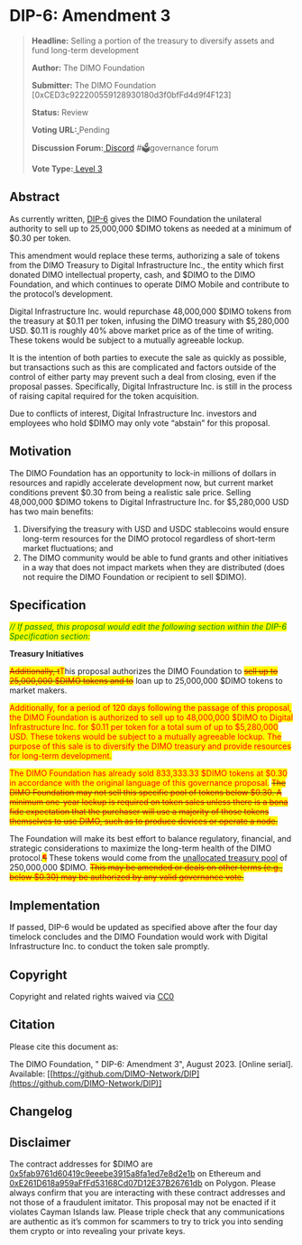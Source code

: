 # DIP-6: Amendment 3

> **Headline:** Selling a portion of the treasury to diversify assets and fund long-term development
>
> **Author:** The DIMO Foundation
>
> **Submitter:** The DIMO Foundation \[0xCED3c922200559128930180d3f0bfFd4d9f4F123]
>
> **Status:** Review
>
> **Voting URL:**[ ](https://snapshot.org/#/dimo.eth/proposal/0x74f67d2da46e74e190063932f7b6a27fdafc7fa368ee5a275335db3a9e666499)Pending
>
> **Discussion Forum:**[ Discord](https://chat.dimo.zone/) #🗳️governance forum
>
> **Vote Type:**[ Level 3](https://docs.dimo.zone/governance/dip1#voting-protocol)

## Abstract

As currently written, [DIP-6](https://docs.dimo.zone/governance/dip6) gives the DIMO Foundation the unilateral authority to sell up to 25,000,000 $DIMO tokens as needed at a minimum of $0.30 per token.

This amendment would replace these terms, authorizing a sale of tokens from the DIMO Treasury to Digital Infrastructure Inc., the entity which first donated DIMO intellectual property, cash, and $DIMO to the DIMO Foundation, and which continues to operate DIMO Mobile and contribute to the protocol’s development.&#x20;

Digital Infrastructure Inc. would repurchase 48,000,000 $DIMO tokens from the treasury at $0.11 per token, infusing the DIMO treasury with $5,280,000 USD. $0.11 is roughly 40% above market price as of the time of writing. These tokens would be subject to a mutually agreeable lockup.

It is the intention of both parties to execute the sale as quickly as possible, but transactions such as this are complicated and factors outside of the control of either party may prevent such a deal from closing, even if the proposal passes. Specifically, Digital Infrastructure Inc. is still in the process of raising capital required for the token acquisition.

Due to conflicts of interest, Digital Infrastructure Inc. investors and employees who hold $DIMO may only vote “abstain” for this proposal.

## Motivation

The DIMO Foundation has an opportunity to lock-in millions of dollars in resources and rapidly accelerate development now, but current market conditions prevent $0.30 from being a realistic sale price. Selling 48,000,000 $DIMO tokens to Digital Infrastructure Inc. for $5,280,000 USD has two main benefits:

1. Diversifying the treasury with USD and USDC stablecoins would ensure long-term resources for the DIMO protocol regardless of short-term market fluctuations; and
2. The DIMO community would be able to fund grants and other initiatives in a way that does not impact markets when they are distributed (does not require the DIMO Foundation or recipient to sell $DIMO).

## Specification

_<mark style="color:green;">// If passed, this proposal would edit the following section within the DIP-6 Specification section:</mark>_&#x20;

**Treasury Initiatives**

~~<mark style="color:red;">Additionally, t</mark>~~<mark style="color:red;">T</mark>his proposal authorizes the DIMO Foundation to ~~<mark style="color:red;">sell up to 25,000,000 $DIMO tokens and to</mark>~~ loan up to 25,000,000 $DIMO tokens to market makers.

<mark style="color:red;">Additionally, for a period of 120 days following the passage of this proposal, the DIMO Foundation is authorized to sell up to 48,000,000 $DIMO to Digital Infrastructure Inc. for $0.11 per token for a total sum of up to $5,280,000 USD. These tokens would be subject to a mutually agreeable lockup. The purpose of this sale is to diversify the DIMO treasury and provide resources for long-term development.</mark>&#x20;

<mark style="color:red;">The DIMO Foundation has already sold 833,333.33 $DIMO tokens at $0.30 in accordance with the original language of this governance proposal.</mark> ~~<mark style="color:red;">The DIMO Foundation may not sell this specific pool of tokens below $0.30. A minimum one-year lockup is required on token sales unless there is a bona fide expectation that the purchaser will use a majority of those tokens themselves to use DIMO, such as to produce devices or operate a node.</mark>~~

The Foundation will make its best effort to balance regulatory, financial, and strategic considerations to maximize the long-term health of the DIMO protocol.~~<mark style="color:red;">¶</mark>~~ These tokens would come from the [unallocated treasury pool](https://docs.dimo.zone/overview/dimotoken/token-details-and-distribution) of 250,000,000 $DIMO. ~~<mark style="color:red;">This may be amended or deals on other terms (e.g., below $0.30) may be authorized by any valid governance vote.</mark>~~

## Implementation

If passed, DIP-6 would be updated as specified above after the four day timelock concludes and the DIMO Foundation would work with Digital Infrastructure Inc. to conduct the token sale promptly.

## **Copyright**

Copyright and related rights waived via [CC0](https://creativecommons.org/publicdomain/zero/1.0)

## Citation

Please cite this document as:

The DIMO Foundation, " DIP-6: Amendment 3", August 2023. \[Online serial]. Available: \[[https://github.com/DIMO-Network/DIP](https://github.com/DIMO-Network/DIP)]

## Changelog

## Disclaimer

The contract addresses for $DIMO are [0x5fab9761d60419c9eeebe3915a8fa1ed7e8d2e1b](https://etherscan.io/token/0x5fab9761d60419c9eeebe3915a8fa1ed7e8d2e1b) on Ethereum and [0xE261D618a959aFfFd53168Cd07D12E37B26761db](https://polygonscan.com/token/0xE261D618a959aFfFd53168Cd07D12E37B26761db) on Polygon. Please always confirm that you are interacting with these contract addresses and not those of a fraudulent imitator. This proposal may not be enacted if it violates Cayman Islands law. Please triple check that any communications are authentic as it’s common for scammers to try to trick you into sending them crypto or into revealing your private keys.
